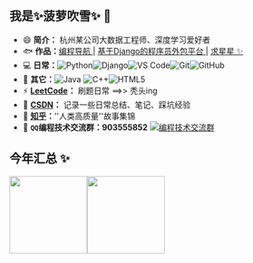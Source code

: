 ## 我是✨菠萝吹雪✨ 👋

- 😄 **简介：** 杭州某公司大数据工程师、深度学习爱好者
- 🐟 **作品：**<a href="https://2951121599.github.io/" target="_blank">编程导航 </a> | <a href="https://github.com/Django-Outsourcing-platform/Outsourcing_platform" target="_blank">基于Django的程序员外包平台 </a> | <a href="https://github.com/Django-Outsourcing-platform/Outsourcing_platform" target="_blank">求星星 ✨</a>
- 💻 **日常：**![Python](https://img.shields.io/badge/-Python-8fcfd1?style=plastic&logo=Python)![Django](https://img.shields.io/badge/-Django-092E20?style=plastic&logo=Django)![VS Code](https://img.shields.io/badge/-VS%20Code-007ACC?style=plastic&logo=visual-studio-code)![Git](https://img.shields.io/badge/-Git-black?style=plastic&logo=git)![GitHub](https://img.shields.io/badge/-GitHub-181717?style=plastic&logo=github)
- 🌱 **其它：**![Java](https://img.shields.io/badge/-java-3f4441?style=plastic&logo=java)  ![C++](https://img.shields.io/badge/-C++-00599C?style=plastic&logo=c)![HTML5](https://img.shields.io/badge/-HTML5-E34F26?style=plastic&logo=html5&logoColor=white)
- ⚡ **[LeetCode](https://leetcode-cn.com/u/2951121599/)：** 刷题日常  ==>>  秃头ing
- 💬 **[CSDN](https://blog.csdn.net/liluo_2951121599)：** 记录一些日常总结、笔记、踩坑经验
- 🚀 **[知乎](https://www.zhihu.com/people/li-luo-99-85/posts)：**''人类高质量''故事集锦
- 👬 **``QQ``编程技术交流群：903555852** <a target="_blank" href="https://qm.qq.com/cgi-bin/qm/qr?k=dTDcMmFbaxqZkaGCiSgtI-IZrIvrBb4W&jump_from=webapi"><img border="0" src="//pub.idqqimg.com/wpa/images/group.png" alt="编程技术交流群" title="编程技术交流群"></a>

## 今年汇总 ✨

<img align="" height="137px" src="https://github-readme-stats.vercel.app/api?username=2951121599&hide_title=true&hide_border=true&show_icons=true&include_all_commits=true&line_height=21&bg_color=0,EC6C6C,FFD479,FFFC79,73FA79&theme=graywhite&locale=cn" /><img align="" height="137px" src="https://github-readme-stats.vercel.app/api/top-langs/?username=2951121599&hide_title=true&hide_border=true&layout=compact&bg_color=0,73FA79,73FDFF,D783FF&theme=graywhite&locale=cn" />
